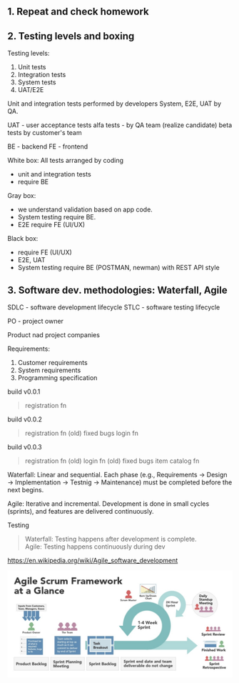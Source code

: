 ## 1. Repeat and check homework
## 2. Testing levels and boxing

Testing levels:
1. Unit tests
2. Integration tests
3. System tests
4. UAT/E2E

Unit and integration tests performed by developers
System, E2E, UAT by QA.

UAT - user acceptance tests
alfa tests - by QA team (realize candidate)
beta tests by customer's team

BE - backend
FE - frontend

White box:
All tests arranged by coding
- unit and integration tests
- require BE

Gray box:
- we understand validation based on app code.
- System testing require BE.
- E2E require FE (UI/UX)

Black box:
- require FE (UI/UX)
- E2E, UAT
- System testing require BE (POSTMAN, newman) with REST API style

## 3. Software dev. methodologies: Waterfall, Agile

SDLC - software development lifecycle
STLC - software testing lifecycle

PO - project owner

Product nad project companies

Requirements:
1. Customer requirements
2. System requirements
3. Programming specification

build v0.0.1
> registration fn

build  v0.0.2
> registration fn (old)
> fixed bugs
> login fn

build  v0.0.3
> registration fn (old)
> login fn (old)
> fixed bugs
> item catalog fn

Waterfall: Linear and sequential. Each phase (e.g., Requirements → Design → Implementation → Testnig → Maintenance) must be completed before the next begins.

Agile: Iterative and incremental. Development is done in small cycles (sprints), and features are delivered continuously.

Testing
> Waterfall: Testing happens after development is complete.  
> Agile: Testing happens continuously during dev

https://en.wikipedia.org/wiki/Agile_software_development   

![](/pictures/agile.png) 



